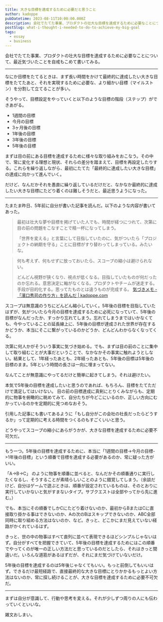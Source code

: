```yaml
---
title: 大きな目標を達成するために必要だと思うこと
author: kadoppe
pubDatetime: 2023-08-11T10:00:00.000Z
description: 会社でたてた事業、プロダクトの壮大な目標を達成するために必要なことについて、最近気づいたことを自戒もこめて書いてみる。
postSlug: what-i-thought-i-needed-to-do-to-achieve-my-big-goal
tags:
  - essay
  - business
---
```


会社でたてた事業、プロダクトの壮大な目標を達成するために必要なことについて、最近気づいたことを自戒もこめて書いてみる。

---

なにか目標をたてるときは、まず長い時間をかけて最終的に達成したい大きな目標をたてたあと、それを実現するために必要な、より細かい目標（マイルストン）を分割して立てることが多い。

そうやって、目標設定をやっていくと以下のような目標の階段（ステップ）ができあがる。

- 1週間の目標
- 今月の目標
- 3ヶ月後の目標
- 1年後の目標
- 3年後の目標
- 5年後の目標

まずは目の前にある目標を達成するために様々な取り組みをおこなう。その中で、常に変化する理想と現状、それらの差分を踏まえて、目標を再設定したりする。これらを繰り返しながら、最初にたてた「最終的に達成したい大きな目標」の達成に向かって進んでいく。

だけど、なんだかそれを愚直に繰り返しているだけだと、なかなか最終的に達成したい大きな目標にたどり着くのは難しそうだと、最近思うようになった。

---

たまたま昨日、5年前に自分が書いた記事を読んだ。以下のような内容が書いてあった。

> 最初は壮大な夢や目標を掲げていた人でも、時間が経つにつれて、次第に目の前の問題をこなすことで精一杯になってしまう。
>
> 「世界を変える」と言葉にして目指していたのに、気がついたら「プロジェクトの納期を守る」ことに目標がすり替わってしまっている。みたいな。

> 何も考えず、何もせずに放っておいたら、スコープの縮小は避けられない。
>
> どんどん視野が狭くなり、視点が低くなる。目指していたものが何だったのか忘れる。意思決定に軸がなくなる。プロダクトやチームが迷走する。手段が目的化する。思ってたものとは違うものが完成する。
> [気づきメモ - 「濱口秀司の作り方」を読んだ | kadoppe.com](https://kadoppe.com/posts/how-to-make-hideshi-hamaguchi/)

スコープは無意識のうちにどんどん縮小していく。5年後の目標を目指していたはずが、気がついたら今月の目標を達成するために必死になっていて、5年後の目標がなんだったか、すっかり忘れてしまう。忘れてしまうまではいかなくても、今やっていることの延長線上に、5年後の目標が達成された世界が存在するかどうか、本当にそこに繋がっているのかどうか、どんどんわからなくなってくる。

次第に何人かがそういう事実に気づき始める。でも、まずは目の前のことに集中して取り組むことが大事だということで、なかなかその事実に触れようとしない。結果として、1年経ったあとも、2年経ったあとも、5年後の目標は5年後の目標のまま。5年という時間の長さは一向に埋まってない。

なんてことが無意識にやってるだけと簡単に起きてしまう。それは避けたい。

本気で5年後の目標を達成したいと思うのであれば、もちろん、目標をたてただけで満足してはいけない。 目の前の目標達成に真剣にとりくみながらも、定期的に物事を俯瞰的に眺めてみて、自分たちが今どこにいるのか、正しい方向にむかっているのかを定期的に見つめなおそう。

引用した記事にも書いてあるように「もし自分がこの会社の社長だったらどうするか」って定期的に考える時間をつくるのもすごくいいと思う。

どうやってスコープの縮小にあらがうかが、大きな目標を達成するために必要不可欠だ。

---

もう一つ。5年後の目標を達成するために、本当に「1週間の目標->今月の目標->1年後の目標」という順番で目標を達成する必要があるのか、常に疑った方がいい。

「A->B->C」 のように物事を順番に並べると、なんだかその順番通りに実行したくなるし、そうすることが素晴らしいことのように錯覚してしまう。（余談だけど、自分はゲームで遊ぶときは、順番が設定されているものは、そのとおりに実行していかないと気がすまないタイプ。サブクエストは全部やってから先に進む。）

でも、本当にその順番でしかCにたどり着けないのか、最初からBまたはCに直接取り掛かる事はできないのか、Aの次のBはスキップできないのか、ABC全部同時に取り組める方法はないのか、など。きっと、どこかにまだ見えていない経路がかくれているはず。

きっと、世の中の物事はすべて直列に並べて表現できるほどシンプルじゃないはず。自分がすべてを把握できていて、5年後の目標を達成するためにはこの順番でやってくのが唯一の正しい方法だと思っているのだとしたら、それはきっと間違いだ。いろんな道筋があるはずだが、それにまだ気づけていないだけ。

5年後の目標を達成するのは5年後じゃなくてもいい。もっと前倒してもいいはず。できるだけ最短経路で、直接最終的な大きな目標にとりかかるもっとよい方法はないのか、常に探し続けることが、大きな目標を達成するために必要不可欠だ。

---

まずは自分が意識して、行動や思考を変える。それが少しずつ周りの人にも伝わっていくといいな。

雑文おしまい。
